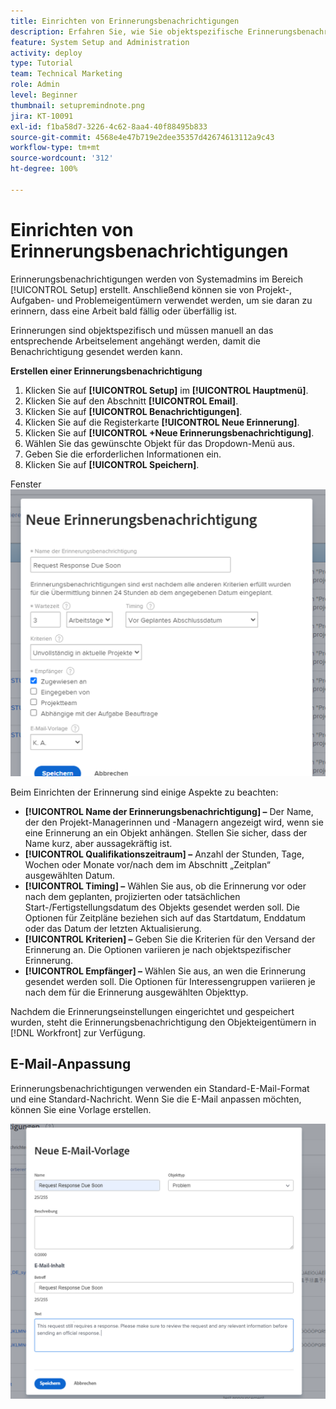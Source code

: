 ```yaml
---
title: Einrichten von Erinnerungsbenachrichtigungen
description: Erfahren Sie, wie Sie objektspezifische Erinnerungsbenachrichtigungen einrichten, um Benutzende darüber zu informieren, wenn eine Arbeit bald fällig oder überfällig ist.
feature: System Setup and Administration
activity: deploy
type: Tutorial
team: Technical Marketing
role: Admin
level: Beginner
thumbnail: setupremindnote.png
jira: KT-10091
exl-id: f1ba58d7-3226-4c62-8aa4-40f88495b833
source-git-commit: 4568e4e47b719e2dee35357d42674613112a9c43
workflow-type: tm+mt
source-wordcount: '312'
ht-degree: 100%

---
```


<!--
this has the same content as the system administrator notification setup and mangement section of the email and inapp notificiations learning path
-->

# Einrichten von Erinnerungsbenachrichtigungen

Erinnerungsbenachrichtigungen werden von Systemadmins im Bereich [!UICONTROL Setup] erstellt. Anschließend können sie von Projekt-, Aufgaben- und Problemeigentümern verwendet werden, um sie daran zu erinnern, dass eine Arbeit bald fällig oder überfällig ist.

Erinnerungen sind objektspezifisch und müssen manuell an das entsprechende Arbeitselement angehängt werden, damit die Benachrichtigung gesendet werden kann.

**Erstellen einer Erinnerungsbenachrichtigung**

1. Klicken Sie auf **[!UICONTROL Setup]** im **[!UICONTROL Hauptmenü]**.
1. Klicken Sie auf den Abschnitt **[!UICONTROL Email]**.
1. Klicken Sie auf **[!UICONTROL Benachrichtigungen]**.
1. Klicken Sie auf die Registerkarte **[!UICONTROL Neue Erinnerung]**.
1. Klicken Sie auf **[!UICONTROL +Neue Erinnerungsbenachrichtigung]**.
1. Wählen Sie das gewünschte Objekt für das Dropdown-Menü aus.
1. Geben Sie die erforderlichen Informationen ein.
1. Klicken Sie auf **[!UICONTROL Speichern]**.

Fenster ![[!UICONTROL Neue Erinnerungsbenachrichtigung]](assets/admin-fund-reminder-notification-1.png)

Beim Einrichten der Erinnerung sind einige Aspekte zu beachten:

* **[!UICONTROL Name der Erinnerungsbenachrichtigung] –** Der Name, der den Projekt-Managerinnen und -Managern angezeigt wird, wenn sie eine Erinnerung an ein Objekt anhängen. Stellen Sie sicher, dass der Name kurz, aber aussagekräftig ist.
* **[!UICONTROL Qualifikationszeitraum] –** Anzahl der Stunden, Tage, Wochen oder Monate vor/nach dem im Abschnitt „Zeitplan“ ausgewählten Datum.
* **[!UICONTROL Timing] –** Wählen Sie aus, ob die Erinnerung vor oder nach dem geplanten, projizierten oder tatsächlichen Start-/Fertigstellungsdatum des Objekts gesendet werden soll. Die Optionen für Zeitpläne beziehen sich auf das Startdatum, Enddatum oder das Datum der letzten Aktualisierung.
* **[!UICONTROL Kriterien] –** Geben Sie die Kriterien für den Versand der Erinnerung an. Die Optionen variieren je nach objektspezifischer Erinnerung.
* **[!UICONTROL Empfänger] –** Wählen Sie aus, an wen die Erinnerung gesendet werden soll. Die Optionen für Interessengruppen variieren je nach dem für die Erinnerung ausgewählten Objekttyp.

Nachdem die Erinnerungseinstellungen eingerichtet und gespeichert wurden, steht die Erinnerungsbenachrichtigung den Objekteigentümern in [!DNL Workfront] zur Verfügung.

## E-Mail-Anpassung

Erinnerungsbenachrichtigungen verwenden ein Standard-E-Mail-Format und eine Standard-Nachricht. Wenn Sie die E-Mail anpassen möchten, können Sie eine Vorlage erstellen.

<!--
paragraph above needs a hyperlink to an article
-->

![Fenster „Neue E-Mail-Vorlage“](assets/admin-fund-email-customization.png)

<!--
learn more URLs
-->
